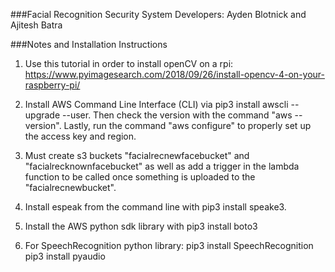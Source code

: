 ###Facial Recognition Security System
Developers: Ayden Blotnick and Ajitesh Batra

###Notes and Installation Instructions
1. Use this tutorial in order to install openCV on a rpi: https://www.pyimagesearch.com/2018/09/26/install-opencv-4-on-your-raspberry-pi/

2. Install AWS Command Line Interface (CLI) via pip3 install awscli --upgrade --user. Then check the version with the command "aws --version".  Lastly, run the command "aws configure" to properly set up the access key and region.

3. Must create s3 buckets "facialrecnewfacebucket" and "facialrecknownfacebucket" as well as add a trigger in the lambda function to be called once something is uploaded to the "facialrecnewbucket".

4. Install espeak from the command line with pip3 install speake3. 

5. Install the AWS python sdk library with pip3 install boto3

6. For SpeechRecognition python library:
pip3 install SpeechRecognition
pip3 install pyaudio

